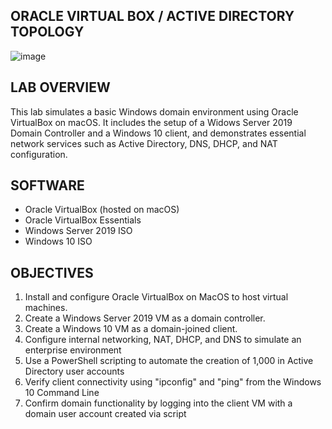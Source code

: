 <h2> ORACLE VIRTUAL BOX / ACTIVE DIRECTORY TOPOLOGY</h2>

![image](https://github.com/user-attachments/assets/b08d431a-8764-43bd-aec9-0df5c69c96bc)

<h2>LAB OVERVIEW</h2>

This lab simulates a basic Windows domain environment using Oracle VirtualBox on macOS. It includes the setup of a Widows Server 2019 Domain Controller and a Windows 10 client, and demonstrates essential network services such as Active Directory, DNS, DHCP, and NAT configuration.

<h2>SOFTWARE</h2>

- Oracle VirtualBox (hosted on macOS)
- Oracle VirtualBox Essentials
- Windows Server 2019 ISO
- Windows 10 ISO

<h2>OBJECTIVES</h2>

1. Install and configure Oracle VirtualBox on MacOS to host virtual machines.
2. Create a Windows Server 2019 VM as a domain controller.
3. Create a Windows 10 VM as a domain-joined client.
4. Configure internal networking, NAT, DHCP, and DNS to simulate an enterprise environment
5. Use a PowerShell scripting to automate the creation of 1,000 in Active Directory user accounts
6. Verify client connectivity using "ipconfig" and "ping" from the Windows 10 Command Line
7. Confirm domain functionality by logging into the client VM with a domain user account created via script
